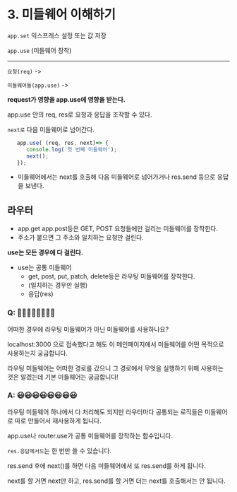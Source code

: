 # 3. 미들웨어 이해하기

`app.set` 익스프레스 설정 또는 값 저장

`app.use` (미들웨어 장착)

---
`요청(req)` ->

`미들웨어들(app.use)` ->

__request가 영향을 app.use에 영향을 받는다.__

app.use 안의 req, res로 요청과 응답을 조작할 수 있다.

`next로` 다음 미들웨어로 넘어간다.

```javascript
   app.use( (req, res, next)=> {
      console.log('첫 번째 미들웨어');
      next();
   });
```

 - 미들웨어에서는 next를 호출해 다음 미들웨어로 넘어가거나 
    res.send 등으로 응답을 보낸다.

## 라우터
- app.get app.post등은 GET, POST 요청들에만 걸리는 미들웨어를 장착한다.
- 주소가 붙으면 그 주소와 일치하는 요청만 걸린다.

__use는 모든 경우에 다 걸린다.__
- use는 공통 미들웨어 
  - get, post, put, patch, delete등은 라우팅 미들웨어를 장착한다.
  - (일치하는 경우만 실행)
  - 응답(res)

### Q: 🤔🤔🤔🤔🤔🤔🤔🤔
어떠한 경우에 라우팅 미들웨어가 아닌 미들웨어를 사용하나요?

localhost:3000 으로 접속했다고 해도 이 메인페이지에서 미들웨어를 어떤 목적으로 사용하는지 궁금합니다.

라우팅 미들웨어는 어떠한 경로를 갔으니 그 경로에서 무엇을 실행하기 위해 사용하는 것은 알겠는데 기본 미들웨어는 궁금합니다!

### A: 😃😃😃😃😃😃😃😃
라우팅 미들웨어 하나에서 다 처리해도 되지만 라우터마다 공통되는 로직들은 미들웨어로 따로 만들어서 재사용하게 됩니다. 

app.use나 router.use가 공통 미들웨어를 장착하는 함수입니다.

`res.응답메서드`는 한 번만 쓸 수 있습니다.

res.send 후에 next()를 하면 다음 미들웨어에서 또 res.send를 하게 됩니다. 

next를 할 거면 next만 하고, res.send를 할 거면 더는 next를 호출해서는 안 됩니다.